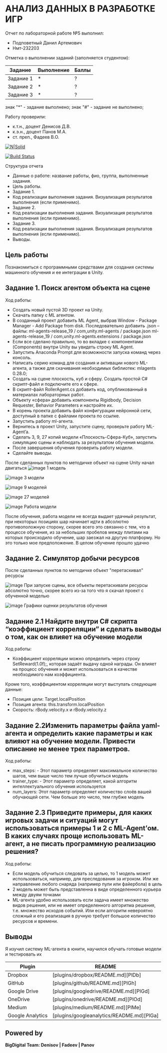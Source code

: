 # АНАЛИЗ ДАННЫХ В РАЗРАБОТКЕ ИГР
 Отчет по лабораторной работе №5 выполнил:
 - Подповетный Данил Артемович
 - Нмт-232203
 
 Отметка о выполнении заданий (заполняется студентом):
 
 | Задание | Выполнение | Баллы |
 | ------ | ------ | ------ |
 | Задание 1 | * | ? |
 | Задание 2 | * | ? |
 | Задание 3 | * | ? |
 
 знак "*" - задание выполнено; знак "#" - задание не выполнено;
 
 Работу проверили:
 - к.т.н., доцент Денисов Д.В.
 - к.э.н., доцент Панов М.А.
 - ст. преп., Фадеев В.О.
 
 [![N|Solid](https://cldup.com/dTxpPi9lDf.thumb.png)](https://nodesource.com/products/nsolid)
 
 [![Build Status](https://travis-ci.org/joemccann/dillinger.svg?branch=master)](https://travis-ci.org/joemccann/dillinger)
 
 Структура отчета
 
 - Данные о работе: название работы, фио, группа, выполненные задания.
 - Цель работы.
 - Задание 1.
 - Код реализации выполнения задания. Визуализация результатов выполнения (если применимо).
 - Задание 2.
 - Код реализации выполнения задания. Визуализация результатов выполнения (если применимо).
 - Задание 3.
 - Код реализации выполнения задания. Визуализация результатов выполнения (если применимо).
 - Выводы.


## Цель работы
Познакомиться с программными средствами для создания системы машинного обучения и ее интеграции в Unity.

## Задание 1. Поиск агентом объекта на сцене

Ход работы:
- Создать новый пустой 3D проект на Unity.
- Скачать папку с ML агентом. 
- В созданный проект добавить ML Agent, выбрав Window - Package Manager - Add Package from disk. Последовательно добавить .json – файлы:
    ml-agents-release_19 / com,unity.ml-agents / package.json
    ml-agents-release_19 / com,unity.ml-agents.extensions / package.json
- Если все сделано правильно, то во вкладке с компонентами (Components) внутри Unity вы увидеть строку ML Agent.
- Запустить Anaconda Prompt для возможности запуска команд через консоль.
- Написать серию команд для создания и активации нового ML-агента, а также для скачивания необходимых библиотек:
    mlagents 0.28.0;
- Создать на сцене плоскость, куб и сферу. Создать простой C# скрипт-файл и подключите его к сфере.
- В скрипт-файл RollerAgent.cs добавить код, опубликованный в материалах лабораторных работ.
- Объекту «сфера» добавить компоненты Rigidbody, Decision Requester, Behavior Parameters и настройте их.
- В корень проекта добавить файл конфигурации нейронной сети, доступный в папке с файлами проекта по ссылке.
- Запустить работу ml-агента.
- Вернитесь в проект Unity, запустите сцену, проверьте работу ML-Agent’a.
- Сделать 3, 9, 27 копий модели «Плоскость-Сфера-Куб», запустить симуляцию сцены и наблюдать за результатом обучения модели.
- После завершения обучения проверить работу модели.
- Сделайте выводы.


После сделанных пунктов по методичке объект на сцене Unity начал двигаться
![image](https://github.com/user-attachments/assets/f35ed42a-d042-4611-a669-dd6092d62447)
1 модель

![image](https://github.com/user-attachments/assets/e3d4e075-2b2c-4021-a529-9a294c74fce4)
3 модели

![image](https://github.com/user-attachments/assets/162e864a-2d01-4ce7-bb77-e289dfa13447)
9 моделей

![image](https://github.com/user-attachments/assets/1dfb7803-80a9-4e59-a625-0c455bb2db7c)
27 моделей

![image](https://github.com/user-attachments/assets/7527a6b7-9d36-4b8e-9b3a-2e209bfe7f96)
Работа модели

После обучения, работа модели не всегда выдает удачный результат, при некоторых позициях шар начинает идти в абсолютно противоположную сторону, скорее всего это связанно с тем, что в процессе обучения, из за небольших пробелов между плитами на которых происходило обучение, шар заезжал на другую платформу. Но это только мое предположение. В целом обучение прошло удачно

## Задание 2. Симулятор добычи ресурсов
После сделанных пунктов по методичке объект "перетаскивал" ресурсы

![image](https://github.com/user-attachments/assets/8a893886-a4cc-47c1-bf9e-1022f84837c1)
При запуске сцены, все объекты перетаскивали ресурсы абсолютно точно, скорее всего из-за того что я скачал проект с обученной моделью


![image](https://github.com/user-attachments/assets/168191e0-f2fd-45a1-9dc2-e8ef6bbb4372)
Графики оценки результатов обучения

## Задание 2.1 Найдите внутри C# скрипта “коэффициент корреляции” и сделать выводы о том, как он влияет на обучение модели
Ход работы:
- Коэффициент корреляции можно определить через строку SetReward(1.0f);, которая задаёт выдачу одной награды. Он влияет на процесс обучения и может использоваться в качестве необходимого нам коэффициента.

Кроме того, коэффициентом корреляции могут выступать следующие данные:
- Позиция цели: Target.localPosition
- Позиция агента: this.transform.localPosition
- Скорость: rBody.velocity.x и rBody.velocity.z 

## Задание 2.2Изменить параметры файла yaml-агента и определить какие параметры и как влияют на обучение модели. Привести описание не менее трех параметров.
Ход работы:
- max_steps: - Этот параметр определяет максимальное количество шагов, чем выше число тем лучше обучиться модель
- trainer_type: -  Этот параметр определяет, какой алгоритм интеллектуального обучения используется
- num_layers: Этот параметр определяет количество слоёв вашей обучающей сети. Чем больше это число, тем глубже модель
  
## Задание 2.3 Приведите примеры, для каких игровых задачи и ситуаций могут использоваться примеры 1 и 2 с ML-Agent’ом. В каких случаях проще использовать ML-агент, а не писать программную реализацию решения?

Ход работы:
- Если модель обучиться следовать за целью, то 1 модель может использоваться, например, для преследования за игроком. Или же направление любого снаряда (например пули или файербола) в цель
- 2 модель может быть представленна в виде определенного курьера между двуям точками
- ML-агента удобно использовать если задача имеет множество видов решения, или не имеет определенного алгоритма решения, т.е. множество исходов событий. Или если алгоритм невероятно сложный и его реализация в ручную требует большое количество ресурсов и времени.

## Выводы
Я изучил систему ML-агента в юнити, научился обучать готовые модели и тестировать их

| Plugin | README |
| ------ | ------ |
| Dropbox | [plugins/dropbox/README.md][PlDb] |
| GitHub | [plugins/github/README.md][PlGh] |
| Google Drive | [plugins/googledrive/README.md][PlGd] |
| OneDrive | [plugins/onedrive/README.md][PlOd] |
| Medium | [plugins/medium/README.md][PlMe] |
| Google Analytics | [plugins/googleanalytics/README.md][PlGa] |

## Powered by

**BigDigital Team: Denisov | Fadeev | Panov**
